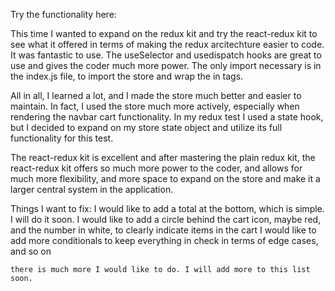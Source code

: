 Try the functionality here:




This time I wanted to expand on the redux kit and try the react-redux kit to see what it offered in terms of making the redux arcitechture easier to code. It was fantastic to use. The useSelector and usedispatch hooks are great to use and gives the coder much more power. The only import necessary is in the index.js file, to import the store and wrap the <App/> in <Provider> tags.

All in all, I learned a lot, and I made the store much better and easier to maintain. In fact, I used the store much more actively, especially when rendering the navbar cart functionality. In my redux test I used a state hook, but I decided to expand on my store state object and utilize its full functionality for this test.

The react-redux kit is excellent and after mastering the plain redux kit, the react-redux kit offers so much more power to the coder, and allows for much more flexibility, and more space to expand on the store and make it a larger central system in the application.

Things I want to fix:
    I would like to add a total at the bottom, which is simple. I will do it soon.
    I would like to add a circle behind the cart icon, maybe red, and the number in white, to clearly indicate items in the cart
    I would like to add more conditionals to keep everything in check in terms of edge cases, and so on
    
    there is much more I would like to do. I will add more to this list soon.